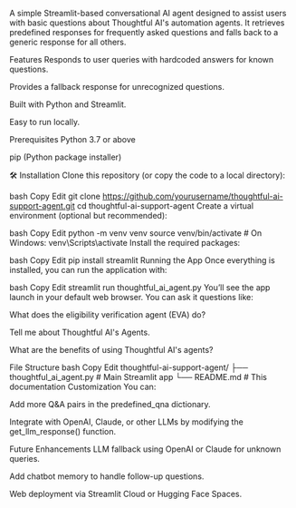 A simple Streamlit-based conversational AI agent designed to assist users with basic questions about Thoughtful AI's automation agents. It retrieves predefined responses for frequently asked questions and falls back to a generic response for all others.

 Features
Responds to user queries with hardcoded answers for known questions.

Provides a fallback response for unrecognized questions.

Built with Python and Streamlit.

Easy to run locally.

 Prerequisites
Python 3.7 or above

pip (Python package installer)

🛠 Installation
Clone this repository (or copy the code to a local directory):

bash
Copy
Edit
git clone https://github.com/yourusername/thoughtful-ai-support-agent.git
cd thoughtful-ai-support-agent
Create a virtual environment (optional but recommended):

bash
Copy
Edit
python -m venv venv
source venv/bin/activate   # On Windows: venv\\Scripts\\activate
Install the required packages:

bash
Copy
Edit
pip install streamlit
 Running the App
Once everything is installed, you can run the application with:

bash
Copy
Edit
streamlit run thoughtful_ai_agent.py
You’ll see the app launch in your default web browser. You can ask it questions like:

What does the eligibility verification agent (EVA) do?

Tell me about Thoughtful AI's Agents.

What are the benefits of using Thoughtful AI's agents?

 File Structure
bash
Copy
Edit
thoughtful-ai-support-agent/
├── thoughtful_ai_agent.py   # Main Streamlit app
└── README.md                # This documentation
 Customization
You can:

Add more Q&A pairs in the predefined_qna dictionary.

Integrate with OpenAI, Claude, or other LLMs by modifying the get_llm_response() function.

 Future Enhancements
LLM fallback using OpenAI or Claude for unknown queries.

Add chatbot memory to handle follow-up questions.

Web deployment via Streamlit Cloud or Hugging Face Spaces.

